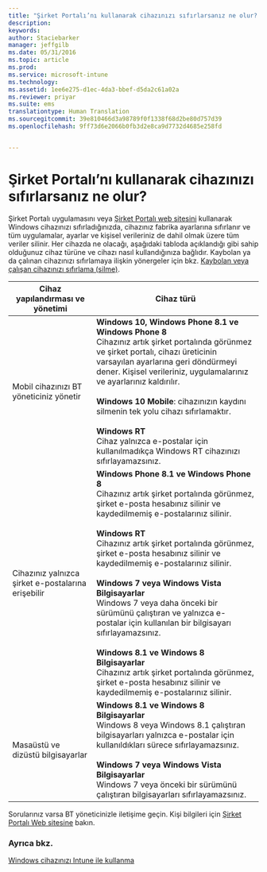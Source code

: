 ```yaml
---
title: "Şirket Portalı’nı kullanarak cihazınızı sıfırlarsanız ne olur? | Microsoft Intune"
description: 
keywords: 
author: Staciebarker
manager: jeffgilb
ms.date: 05/31/2016
ms.topic: article
ms.prod: 
ms.service: microsoft-intune
ms.technology: 
ms.assetid: 1ee6e275-d1ec-4da3-bbef-d5da2c61a02a
ms.reviewer: priyar
ms.suite: ems
translationtype: Human Translation
ms.sourcegitcommit: 39e810466d3a98789f0f1338f68d2be80d757d39
ms.openlocfilehash: 9ff73d6e2066b0fb3d2e8ca9d7732d4685e258fd


---
```



# Şirket Portalı’nı kullanarak cihazınızı sıfırlarsanız ne olur?

Şirket Portalı uygulamasını veya [Şirket Portalı web sitesini](reset-your-device-cpwebsite.md) kullanarak Windows cihazınızı sıfırladığınızda, cihazınız fabrika ayarlarına sıfırlanır ve tüm uygulamalar, ayarlar ve kişisel verileriniz de dahil olmak üzere tüm veriler silinir. Her cihazda ne olacağı, aşağıdaki tabloda açıklandığı gibi sahip olduğunuz cihaz türüne ve cihazı nasıl kullandığınıza bağlıdır. Kaybolan ya da çalınan cihazınızı sıfırlamaya ilişkin yönergeler için bkz. [Kaybolan veya çalışan cihazınızı sıfırlama (silme)](reset-erase-your-lost-or-stolen-device-windows.md).

|Cihaz yapılandırması ve yönetimi|Cihaz türü|
|---------------------------------------|---------------|
|Mobil cihazınızı BT yöneticiniz yönetir|**Windows 10, Windows Phone 8.1 ve Windows Phone 8**</br>Cihazınız artık şirket portalında görünmez ve şirket portalı, cihazı üreticinin varsayılan ayarlarına geri döndürmeyi dener. Kişisel verileriniz, uygulamalarınız ve ayarlarınız kaldırılır. <br /><br />**Windows 10 Mobile**: cihazınızın kaydını silmenin tek yolu cihazı sıfırlamaktır.<br /><br />**Windows RT**<br />Cihaz yalnızca e-postalar için kullanılmadıkça Windows RT cihazınızı sıfırlayamazsınız.|
|Cihazınız yalnızca şirket e-postalarına erişebilir|**Windows Phone 8.1 ve Windows Phone 8**<br />Cihazınız artık şirket portalında görünmez, şirket e-posta hesabınız silinir ve kaydedilmemiş e-postalarınız silinir.<br /><br />**Windows RT**<br />Cihazınız artık şirket portalında görünmez, şirket e-posta hesabınız silinir ve kaydedilmemiş e-postalarınız silinir.<br /><br />**Windows 7 veya Windows Vista Bilgisayarlar**<br />Windows 7 veya daha önceki bir sürümünü çalıştıran ve yalnızca e-postalar için kullanılan bir bilgisayarı sıfırlayamazsınız.<br /><br />**Windows 8.1 ve Windows 8 Bilgisayarlar**<br />Cihazınız artık şirket portalında görünmez, şirket e-posta hesabınız silinir ve kaydedilmemiş e-postalarınız silinir.|
|Masaüstü ve dizüstü bilgisayarlar|**Windows 8.1 ve Windows 8 Bilgisayarlar**<br />Windows 8 veya Windows 8.1 çalıştıran bilgisayarları yalnızca e-postalar için kullanıldıkları sürece sıfırlayamazsınız.<br /><br />**Windows 7 veya Windows Vista Bilgisayarlar**<br />Windows 7 veya önceki bir sürümünü çalıştıran bilgisayarları sıfırlayamazsınız.|

Sorularınız varsa BT yöneticinizle iletişime geçin. Kişi bilgileri için [Şirket Portalı Web sitesine](http://portal.manage.microsoft.com) bakın.

### Ayrıca bkz.
[Windows cihazınızı Intune ile kullanma](using-your-windows-device-with-intune.md)


<!--HONumber=Jun16_HO4-->


